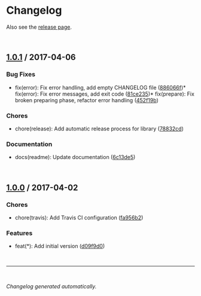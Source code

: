 # Changelog

Also see the [release page]( https://github.com/dominique-mueller/automatic-release/releases ).

<br>

## [1.0.1](https://github.com/dominique-mueller/automatic-release/releases/tag/1.0.1) / 2017-04-06

### Bug Fixes

* fix(error): Fix error handling, add empty CHANGELOG file ([886066f](https://github.com/dominique-mueller/automatic-release/commit/886066f))* fix(error): Fix error messages, add exit code ([81ce235](https://github.com/dominique-mueller/automatic-release/commit/81ce235))* fix(prepare): Fix broken preparing phase, refactor error handling ([452f19b](https://github.com/dominique-mueller/automatic-release/commit/452f19b))

### Chores

* chore(release): Add automatic release process for library ([78832cd](https://github.com/dominique-mueller/automatic-release/commit/78832cd))

### Documentation

* docs(readme): Update documentation ([6c13de5](https://github.com/dominique-mueller/automatic-release/commit/6c13de5))

<br>

## [1.0.0](https://github.com/dominique-mueller/automatic-release/releases/tag/1.0.0) / 2017-04-02

### Chores

* chore(travis): Add Travis CI configuration ([fa956b2](https://github.com/dominique-mueller/automatic-release/commit/fa956b2))

### Features

* feat(*): Add initial version ([d09f9d0](https://github.com/dominique-mueller/automatic-release/commit/d09f9d0))

<br>

---

<br>

*Changelog generated automatically.*
